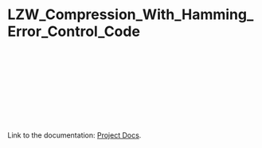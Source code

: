 # LZW_Compression_With_Hamming_Error_Control_Code
<object data="https://github.com/ParthManiyar/LZW_Compression_With_Hamming_Error_Control_Code/blob/master/ICT_Final_Report.pdf" type="application/pdf" width="700px" height="700px">
    <embed src="https://github.com/ParthManiyar/LZW_Compression_With_Hamming_Error_Control_Code/blob/master/ICT_Final_Report.pdf">
        <p>Link to the documentation: <a href="https://github.com/ParthManiyar/LZW_Compression_With_Hamming_Error_Control_Code/blob/master/ICT_Final_Report.pdf">Project Docs</a>.</p>
    </embed>
</object>
